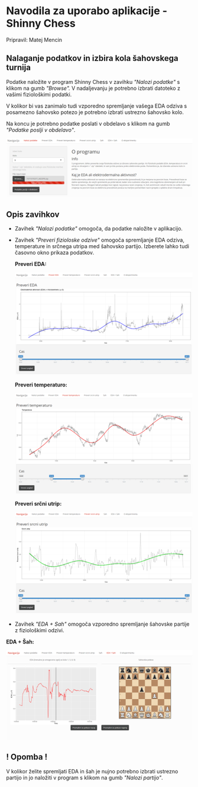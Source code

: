 # Navodila za uporabo aplikacije - Shinny Chess

Pripravil: Matej Mencin



## Nalaganje podatkov in izbira kola šahovskega turnija

Podatke naložite v program Shinny Chess v zavihku *"Nalozi podatke"* s klikom na gumb *"Browse".* V nadaljevanju je potrebno izbrati datoteko z vašimi fiziološkimi podatki.

V kolikor bi vas zanimalo tudi vzporedno spremljanje vašega EDA odziva s posamezno šahovsko potezo je potrebno izbrati ustrezno šahovsko kolo.

Na koncu je potrebno podatke poslati v obdelavo s klikom na gumb *"Podatke poslji v obdelavo"*.

![1574881756421](upload-your-data.png)





## Opis zavihkov

- Zavihek *"Nalozi podatke"* omogoča, da podatke naložite v aplikacijo.

- Zavihek *"Preveri fizioloske odzive"* omogoča spremljanje EDA odziva, temperature in srčnega utripa med šahovsko partijo. Izberete lahko tudi časovno okno prikaza podatkov.

  

  **Preveri EDA:**

  ![1574881827471](preveri-eda.png)

  

  **Preveri temperaturo:**

  ![1574881893202](preveri-temp.png)

  

  **Preveri srčni utrip:**

  ![1574881933175](preveri-srcni-utrip.png)

  


- Zavihek *"EDA + Sah"* omogoča vzporedno spremljanje šahovske partije z fiziološkimi odzivi.



**EDA + Šah:**

![1574882086472](EDA-sah.png)

## ! Opomba !

V kolikor želite spremljati EDA in šah je nujno potrebno izbrati ustrezno partijo in jo naložiti v program s klikom na gumb *"Nalozi partijo"*.



